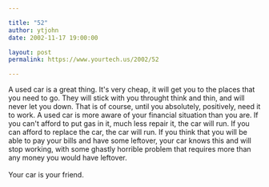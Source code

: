 ```yaml
---

title: "52"
author: ytjohn
date: 2002-11-17 19:00:00

layout: post
permalink: https://www.yourtech.us/2002/52

---
```

A used car is a great thing.  It's very cheap, it will get you to the places that you need to go.  They will stick with you throught think and thin, and will never let you down.  That is of course, until you absolutely, positively, need it to work.  A used car is more aware of your financial situation than you are.  If you can't afford to put gas in it, much less repair it, the car will run.  If you can afford to replace the car, the car will run.  If you think that you will be able to pay your bills and have some leftover, your car knows this and will stop working, with some ghastly horrible problem that requires more than any money you would have leftover.<br /><br />
Your car is your friend.

